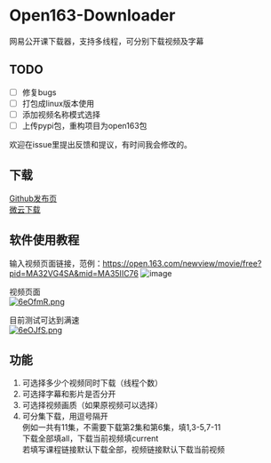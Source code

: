 # Open163-Downloader
 网易公开课下载器，支持多线程，可分别下载视频及字幕  

## TODO
- [ ] 修复bugs
- [ ] 打包成linux版本使用  
- [ ] 添加视频名称模式选择
- [ ] 上传pypi包，重构项目为open163包

欢迎在issue里提出反馈和提议，有时间我会修改的。

## 下载
[Github发布页](https://github.com/JamesHoi/Open163-Downloader/releases)  
[微云下载](https://share.weiyun.com/oYfwIX8F)

## 软件使用教程
输入视频页面链接，范例：https://open.163.com/newview/movie/free?pid=MA32VG4SA&mid=MA35IIC76
![image](https://user-images.githubusercontent.com/33508232/110079073-9a8da180-7dc3-11eb-9a90-996a2b87d4e7.png)

视频页面  
[![6eOfmR.png](https://s3.ax1x.com/2021/03/05/6eOfmR.png)](https://imgtu.com/i/6eOfmR)

目前测试可达到满速  
[![6eOJfS.png](https://s3.ax1x.com/2021/03/05/6eOJfS.png)](https://imgtu.com/i/6eOJfS)


## 功能
1. 可选择多少个视频同时下载（线程个数）
2. 可选择字幕和影片是否分开
3. 可选择视频画质（如果原视频可以选择）
4. 可分集下载，用逗号隔开  
例如一共有11集，不需要下载第2集和第6集，填1,3-5,7-11  
下载全部填all，下载当前视频填current  
若填写课程链接默认下载全部，视频链接默认下载当前视频  
